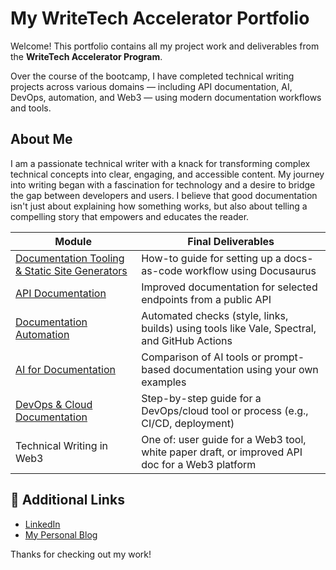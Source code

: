 # My WriteTech Accelerator Portfolio

Welcome! This portfolio contains all my project work and deliverables from the **WriteTech Accelerator Program**.

Over the course of the bootcamp, I have completed technical writing projects across various domains — including API documentation, AI, DevOps, automation, and Web3 — using modern documentation workflows and tools.

##  About Me

I am a passionate technical writer with a knack for transforming complex technical concepts into clear, engaging, and accessible content. My journey into writing began with a fascination for technology and a desire to bridge the gap between developers and users. I believe that good documentation isn't just about explaining how something works, but also about telling a compelling story that empowers and educates the reader.

| Module | Final Deliverables | 
|--------|---------------------|
| [Documentation Tooling & Static Site Generators](documentation-tooling/intro.md) | How-to guide for setting up a docs-as-code workflow using Docusaurus |
| [API Documentation](api-documentation/intro.md) | Improved documentation for selected endpoints from a public API 
| [Documentation Automation](docs-automation/README.md) | Automated checks (style, links, builds) using tools like Vale, Spectral, and GitHub Actions
| [AI for Documentation](ai-documentation/final_doc.md) | Comparison of AI tools or prompt-based documentation using your own examples 
| [DevOps & Cloud Documentation](devops-cloud-documentation/overview.md) | Step-by-step guide for a DevOps/cloud tool or process (e.g., CI/CD, deployment)
| Technical Writing in Web3 | One of: user guide for a Web3 tool, white paper draft, or improved API doc for a Web3 platform 


## 🔗 Additional Links

- [LinkedIn](https://www.linkedin.com/in/Abdulsalaam-noibi)
- [My Personal Blog](https://noibisjunior.github.io/)

Thanks for checking out my work!




